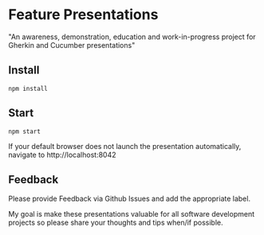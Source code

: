 # Feature Presentations
"An awareness, demonstration, education and work-in-progress project for Gherkin and Cucumber presentations"

## Install

```npm install```

## Start

```npm start```

If your default browser does not launch the presentation automatically, navigate to http://localhost:8042

## Feedback
Please provide Feedback via Github Issues and add the appropriate label.

My goal is make these presentations valuable for all software development projects so please share your thoughts and tips when/if possible.